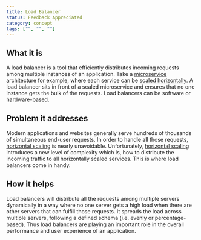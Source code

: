 ```yaml
---
title: Load Balancer
status: Feedback Appreciated
category: concept
tags: ["", "", ""]
---
```


## What it is

A load balancer is a tool that efficiently distributes incoming requests among multiple instances of an application. 
Take a [microservice](/microservices/) architecture for example, where each service can be [scaled horizontally](/horizontal-scaling/). 
A load balancer sits in front of a scaled microservice and ensures that no one instance gets the bulk of the requests.
Load balancers can be software or hardware-based.

## Problem it addresses

Modern applications and websites generally serve hundreds of thousands of simultaneous end-user requests. 
In order to handle all those requests, [horizontal scaling](/horizontal-scaling/) is nearly unavoidable.
Unfortunately, [horizontal scaling](/horizontal-scaling/) introduces a new level of complexity which is, how to distribute the incoming traffic to all horizontally scaled services. 
This is where load balancers come in handy.

## How it helps

Load balancers will distribute all the requests among multiple servers dynamically in a way 
where no one server gets a high load when there are other servers that can fulfill those requests. 
It spreads the load across multiple servers, following a defined schema (i.e. evenly or percentage-based). 
Thus load balancers are playing an important role in the overall performance and user experience of an application.